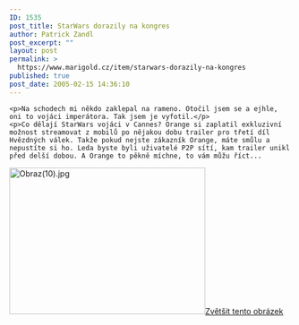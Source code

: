 ```yaml
---
ID: 1535
post_title: StarWars dorazily na kongres
author: Patrick Zandl
post_excerpt: ""
layout: post
permalink: >
  https://www.marigold.cz/item/starwars-dorazily-na-kongres
published: true
post_date: 2005-02-15 14:36:10
---
```

	<p>Na schodech mi někdo zaklepal na rameno. Otočil jsem se a ejhle, oni to vojáci imperátora. Tak jsem je vyfotil.</p>
	<p>Co dělají StarWars vojáci v Cannes? Orange si zaplatil exkluzivní možnost streamovat z mobilů po nějakou dobu trailer pro třetí díl Hvězdných válek. Takže pokud nejste zákazník Orange, máte smůlu a nepustíte si ho. Leda byste byli uživatelé P2P sítí, kam trailer unikl před delší dobou. A Orange to pěkně míchne, to vám můžu říct...
</p><div class="box"><img src="/wp-content/uploads/1/thumb-630225746.jpg" alt="Obraz(10).jpg" width="350" height="262" /><a href="/wp-content/uploads/1/mms-630225746.jpg" title="Zvětšit tento obrázek" onclick="window.open('/wp-content/1/mms-630225746.jpg','Zvětšit tento obrázek','width=640,height=480,directories=no,location=no,menubar=no,scrollbars=no,status=no,toolbar=no,resizable=no');return false">Zvětšit tento obrázek</a></div>